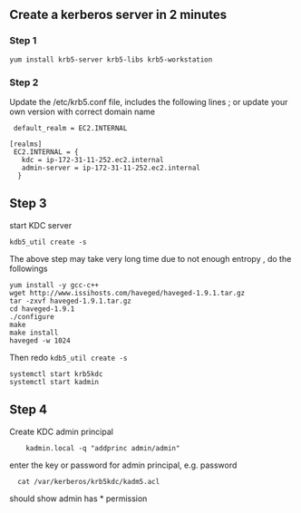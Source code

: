 ## Create a kerberos server in 2 minutes

### Step 1

    yum install krb5-server krb5-libs krb5-workstation


### Step 2

Update the /etc/krb5.conf file, includes the following lines ; or update your own version with correct domain name

     default_realm = EC2.INTERNAL

    [realms]
     EC2.INTERNAL = {
       kdc = ip-172-31-11-252.ec2.internal
       admin-server = ip-172-31-11-252.ec2.internal
      }

## Step 3

start KDC server

    kdb5_util create -s

The  above step may take very long time due to not enough entropy , do the followings

    yum install -y gcc-c++ 
    wget http://www.issihosts.com/haveged/haveged-1.9.1.tar.gz
    tar -zxvf haveged-1.9.1.tar.gz
    cd haveged-1.9.1
    ./configure
    make
    make install
    haveged -w 1024

Then redo   ``kdb5_util create -s``

    systemctl start krb5kdc
    systemctl start kadmin


## Step 4

Create KDC admin principal

		kadmin.local -q "addprinc admin/admin"

enter the key or password for admin principal, e.g. password

      cat /var/kerberos/krb5kdc/kadm5.acl

should show admin has * permission


